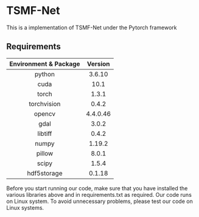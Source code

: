 # TSMF-Net

This is a implementation of TSMF-Net under the Pytorch framework



## Requirements

| Environment & Package | Version  |
| :-------------------: | :------: |
|        python         |  3.6.10  |
|         cuda          |   10.1   |
|         torch         |  1.3.1   |
|      torchvision      |  0.4.2   |
|        opencv         | 4.4.0.46 |
|         gdal          |  3.0.2   |
|        libtiff        |  0.4.2   |
|         numpy         |  1.19.2  |
|        pillow         |  8.0.1   |
|         scipy         |  1.5.4   |
|      hdf5storage      |  0.1.18  |



Before you start running our code, make sure that you have installed the various libraries above and in requirements.txt as required. Our code runs on Linux system. To avoid unnecessary problems, please test our code on Linux systems.